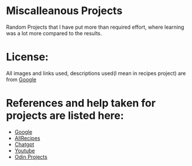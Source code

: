 # Miscalleanous Projects
Random Projects that I have put more than required effort, where learning was a lot more compared to the results.

# License:
All images and links used, descriptions used(I mean in recipes project) are from [Google](https://www.google.com/)

# References and help taken for projects are listed here:
- [Google](google.com)
- [AllRecipes](https://www.allrecipes.com/)
- [Chatgpt](https://openai.com/)
- [Youtube](youtube.com)
- [Odin Projects](https://www.theodinproject.com/)
